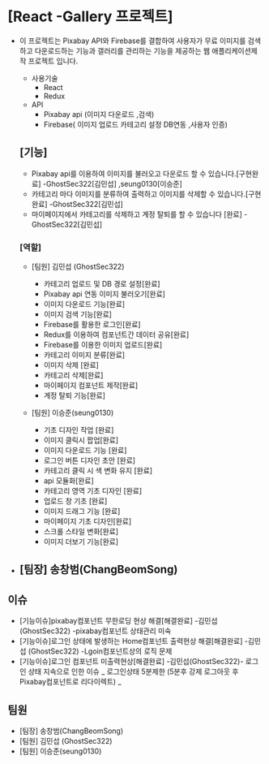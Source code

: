 # [React -Gallery 프로젝트]

- 이 프로젝트는 Pixabay API와 Firebase를 결합하여 사용자가 무료 이미지를 검색하고 다운로드하는 기능과 갤러리를 관리하는 기능을 제공하는 웹 애플리케이션제작 프로젝트 입니다.

  - 사용기술
    - React
    - Redux
  - API
    - Pixabay api (이미지 다운로드 ,검색)
    - Firebase( 이미지 업로드 카테고리 설정 DB연동 ,사용자 인증)

  ## [기능]

  - Pixabay api를 이용하여 이미지를 불러오고 다운로드 할 수 있습니다.[구현완료] -GhostSec322[김민섭] ,seung0130[이승준]
  - 카테고리 마다 이미지를 분류하여 출력하고 이미지를 삭제할 수 있습니다.[구현완료] -GhostSec322[김민섭]
  - 마이페이지에서 카테고리를 삭제하고 계정 탈퇴를 할 수 있습니다 [완료] -GhostSec322[김민섭]

  ### [역할]

  - [팀원] 김민섭 (GhostSec322)

    - 카테고리 업로드 및 DB 경로 설정[완료]
    - Pixabay api 연동 이미지 불러오기[완료]
    - 이미지 다운로드 기능[완료]
    - 이미지 검색 기능[완료]
    - Firebase를 활용한 로그인[완료]
    - Redux를 이용하여 컴포넌트간 데이터 공유[완료]
    - Firebase를 이용한 이미지 업로드[완료]
    - 카테고리 이미지 분류[완료]
    - 이미지 삭제 [완료]
    - 카테고리 삭제[완료]
    - 마이페이지 컴포넌트 제작[완료]
    - 계정 탈퇴 기능[완료]

  - [팀원] 이승준(seung0130)

    - 기초 디자인 작업 [완료]
    - 이미지 클릭시 팝업[완료]
    - 이미지 다운로드 기능 [완료]
    - 로그인 버튼 디자인 초안 [완료]
    - 카테고리 클릭 시 색 변화 유지 [완료]
    - api 모듈화[완료]
    - 카테고리 영역 기초 디자인 [완료]
    - 업로드 창 기초 [완료]
    - 이미지 드래그 기능 [완료]
    - 마이페이지 기초 디자인[완료]
    - 스크롤 스타일 변화[완료]
    - 이미지 더보기 기능[완료]

- [팀장] 송창범(ChangBeomSong)
  -

## 이슈

- [기능이슈]pixabay컴포넌트 무한로딩 현상 해결[해결완료] -김민섭 (GhostSec322) -pixabay컴포넌트 상태관리 미숙
- [기능이슈]로그인 상태에 발생하는 Home컴포넌트 출력현상 해결[해결완료] -김민섭 (GhostSec322) -Lgoin컴포넌트상의 로직 문제
- [기능이슈]로그인 컴포넌트 미출력현상[해결완료] -김민섭(GhostSec322)- 로그인 상태 지속으로 인한 이슈 _ 로그인상태 5분제한 (5분후 강제 로그아웃 후 Pixabay컴포넌트로 리다이렉트) _

## 팀원

- [팀장] 송창범(ChangBeomSong)
- [팀원] 김민섭 (GhostSec322)
- [팀원] 이승준(seung0130)
